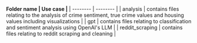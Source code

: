 **Folder name    | Use case |**
| -------- | -------- |
| analysis	| contains files relating to the analysis of crime sentiment, true crime values and housing values including visualizations |
| gpt	| contains files relating to classification and sentiment analysis using OpenAI's LLM | 
| reddit_scraping	| contains files relating to reddit scraping and cleaning |

